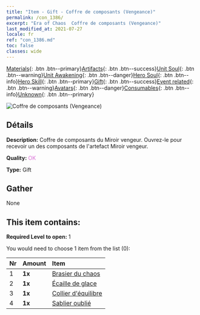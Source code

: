 ```yaml
---
title: "Item - Gift - Coffre de composants (Vengeance)"
permalink: /con_1386/
excerpt: "Era of Chaos  Coffre de composants (Vengeance)"
last_modified_at: 2021-07-27
locale: fr
ref: "con_1386.md"
toc: false
classes: wide
---
```

 [Materials](/ItemsFR/){: .btn .btn--primary}[Artifacts](/ItemsFR/Artifacts/){: .btn .btn--success}[Unit Soul](/ItemsFR/UnitSoul/){: .btn .btn--warning}[Unit Awakening](/ItemsFR/UnitAwakening/){: .btn .btn--danger}[Hero Soul](/ItemsFR/HeroSoul/){: .btn .btn--info}[Hero Skill](/ItemsFR/HeroSkill/){: .btn .btn--primary}[Gift](/ItemsFR/Gift/){: .btn .btn--success}[Event related](/ItemsFR/Events/){: .btn .btn--warning}[Avatars](/ItemsFR/Avatars/){: .btn .btn--danger}[Consumables](/ItemsFR/Consumables/){: .btn .btn--info}[Unknown](/ItemsFR/Unknown/){: .btn .btn--primary}

 ![Coffre de composants (Vengeance)](/images/t/i_906064.png)

## Détails
 **Description:** Coffre de composants du Miroir vengeur. Ouvrez-le pour recevoir un des composants de l'artefact Miroir vengeur.

 **Quality:** <span style="color: #DA70D6">OK</span>

 **Type:** Gift

## Gather

  None

## This item contains:

 **Required Level to open:** 1

 You would need to choose 1 item from the list (0):

  | Nr | Amount |     Item    |
  |:---|:-------|:------------|
  | 1 |  **1x** | [Brasier du chaos](/ItemsFR/art_140/) |  | 
  | 2 |  **1x** | [Écaille de glace](/ItemsFR/art_141/) |  | 
  | 3 |  **1x** | [Collier d'équilibre](/ItemsFR/art_142/) |  | 
  | 4 |  **1x** | [Sablier oublié](/ItemsFR/art_143/) |  | 
